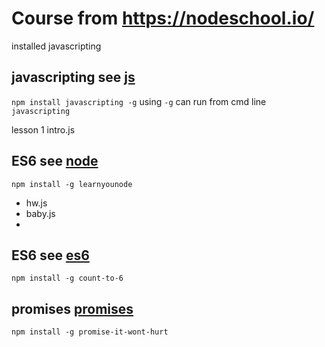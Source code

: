 # Course from https://nodeschool.io/
installed javascripting 


## javascripting see [js](js)
`npm install javascripting -g`   using `-g` can run from cmd line `javascripting`

lesson 1 intro.js
## ES6 see [node](node)
`npm install -g learnyounode`
* hw.js
* baby.js
*
## ES6 see [es6](es6)
`npm install -g count-to-6`
## promises  [promises](promises)
`npm install -g promise-it-wont-hurt`

